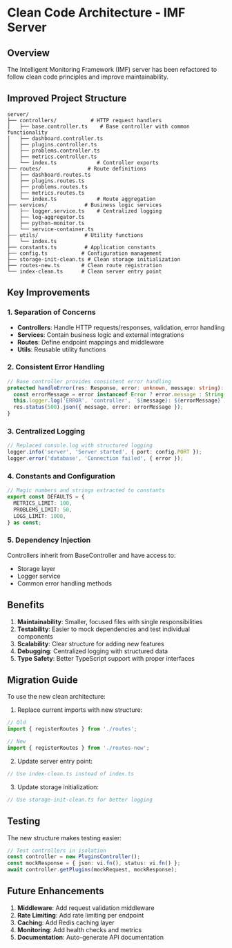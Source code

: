 # Clean Code Architecture - IMF Server

## Overview

The Intelligent Monitoring Framework (IMF) server has been refactored to follow clean code principles and improve maintainability.

## Improved Project Structure

```
server/
├── controllers/           # HTTP request handlers
│   ├── base.controller.ts    # Base controller with common functionality
│   ├── dashboard.controller.ts
│   ├── plugins.controller.ts
│   ├── problems.controller.ts
│   ├── metrics.controller.ts
│   └── index.ts             # Controller exports
├── routes/               # Route definitions
│   ├── dashboard.routes.ts
│   ├── plugins.routes.ts
│   ├── problems.routes.ts
│   ├── metrics.routes.ts
│   └── index.ts             # Route aggregation
├── services/            # Business logic services
│   ├── logger.service.ts    # Centralized logging
│   ├── log-aggregator.ts
│   ├── python-monitor.ts
│   └── service-container.ts
├── utils/               # Utility functions
│   └── index.ts
├── constants.ts         # Application constants
├── config.ts           # Configuration management
├── storage-init-clean.ts # Clean storage initialization
├── routes-new.ts       # Clean route registration
└── index-clean.ts      # Clean server entry point
```

## Key Improvements

### 1. Separation of Concerns

- **Controllers**: Handle HTTP requests/responses, validation, error handling
- **Services**: Contain business logic and external integrations
- **Routes**: Define endpoint mappings and middleware
- **Utils**: Reusable utility functions

### 2. Consistent Error Handling

```typescript
// Base controller provides consistent error handling
protected handleError(res: Response, error: unknown, message: string): void {
  const errorMessage = error instanceof Error ? error.message : String(error);
  this.logger.log('ERROR', 'controller', `${message}: ${errorMessage}`);
  res.status(500).json({ message, error: errorMessage });
}
```

### 3. Centralized Logging

```typescript
// Replaced console.log with structured logging
logger.info('server', 'Server started', { port: config.PORT });
logger.error('database', 'Connection failed', { error });
```

### 4. Constants and Configuration

```typescript
// Magic numbers and strings extracted to constants
export const DEFAULTS = {
  METRICS_LIMIT: 100,
  PROBLEMS_LIMIT: 50,
  LOGS_LIMIT: 1000,
} as const;
```

### 5. Dependency Injection

Controllers inherit from BaseController and have access to:

- Storage layer
- Logger service
- Common error handling methods

## Benefits

1. **Maintainability**: Smaller, focused files with single responsibilities
2. **Testability**: Easier to mock dependencies and test individual components
3. **Scalability**: Clear structure for adding new features
4. **Debugging**: Centralized logging with structured data
5. **Type Safety**: Better TypeScript support with proper interfaces

## Migration Guide

To use the new clean architecture:

1. Replace current imports with new structure:

```typescript
// Old
import { registerRoutes } from './routes';

// New
import { registerRoutes } from './routes-new';
```

2. Update server entry point:

```typescript
// Use index-clean.ts instead of index.ts
```

3. Update storage initialization:

```typescript
// Use storage-init-clean.ts for better logging
```

## Testing

The new structure makes testing easier:

```typescript
// Test controllers in isolation
const controller = new PluginsController();
const mockResponse = { json: vi.fn(), status: vi.fn() };
await controller.getPlugins(mockRequest, mockResponse);
```

## Future Enhancements

1. **Middleware**: Add request validation middleware
2. **Rate Limiting**: Add rate limiting per endpoint
3. **Caching**: Add Redis caching layer
4. **Monitoring**: Add health checks and metrics
5. **Documentation**: Auto-generate API documentation
